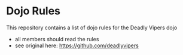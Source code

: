Dojo Rules
==========

This repository contains a list of dojo rules for the Deadly Vipers dojo

* all members should read the rules
* see original here: https://github.com/deadlyvipers
